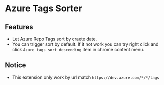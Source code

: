 # Azure Tags Sorter

## Features
- Let Azure Repo Tags sort by craete date.
- You can trigger sort by default. If it not work you can try right click and click ```Azure tags sort descending``` item in chrome content menu.


## Notice
- This extension only work by url match ```https://dev.azure.com/*/*/tags```